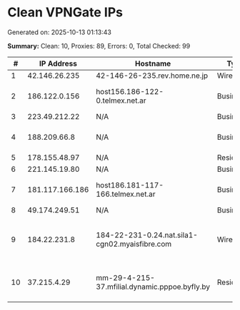 # Clean VPNGate IPs
Generated on: 2025-10-13 01:13:43

**Summary:** Clean: 10, Proxies: 89, Errors: 0, Total Checked: 99

| # | IP Address | Hostname | Type | Country | Provider |
|---|------------|----------|------|---------|----------|
| 1 | 42.146.26.235 | 42-146-26-235.rev.home.ne.jp | Wireless | JP | JCOM Co., Ltd. |
| 2 | 186.122.0.156 | host156.186-122-0.telmex.net.ar | Business | AR | Techtel LMDS Comunicaciones Interactivas S.A. |
| 3 | 223.49.212.22 | N/A | Business | KR | SK Telecom |
| 4 | 188.209.66.8 | N/A | Business | IR | Iran Telecommunication Company PJS |
| 5 | 178.155.48.97 | N/A | Residential | RU | MTS PJSC |
| 6 | 221.145.19.80 | N/A | Business | KR | Korea Telecom |
| 7 | 181.117.166.186 | host186.181-117-166.telmex.net.ar | Business | AR | Techtel LMDS Comunicaciones Interactivas S.A. |
| 8 | 49.174.249.51 | N/A | Business | KR | LG POWERCOMM |
| 9 | 184.22.231.8 | 184-22-231-0.24.nat.sila1-cgn02.myaisfibre.com | Wireless | TH | ADVANCED WIRELESS NETWORK COMPANY LIMITED |
| 10 | 37.215.4.29 | mm-29-4-215-37.mfilial.dynamic.pppoe.byfly.by | Residential | BY | Republican Unitary Telecommunication Enterprise Beltelecom |
